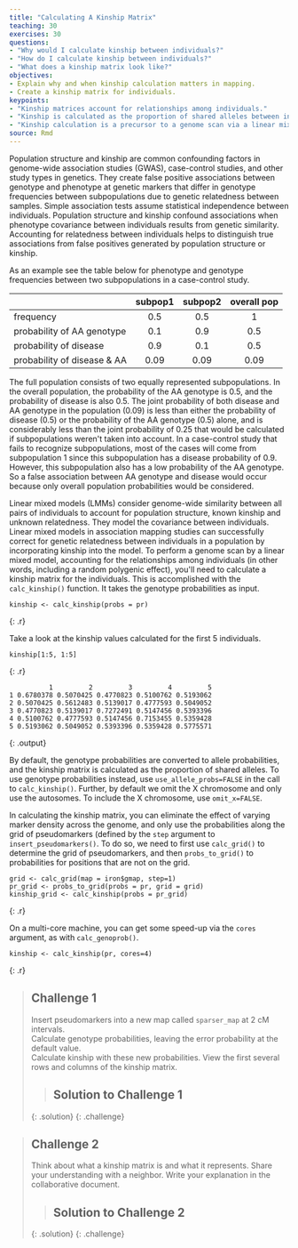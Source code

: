 ```yaml
---
title: "Calculating A Kinship Matrix"
teaching: 30
exercises: 30
questions:
- "Why would I calculate kinship between individuals?"
- "How do I calculate kinship between individuals?"
- "What does a kinship matrix look like?"
objectives:
- Explain why and when kinship calculation matters in mapping.
- Create a kinship matrix for individuals.
keypoints:
- "Kinship matrices account for relationships among individuals."
- "Kinship is calculated as the proportion of shared alleles between individuals."
- "Kinship calculation is a precursor to a genome scan via a linear mixed model."
source: Rmd
---
```






Population structure and kinship are common confounding factors in genome-wide association studies (GWAS), case-control studies, and other study types in genetics. They create false positive associations between genotype and phenotype at genetic markers that differ in genotype frequencies between subpopulations due to genetic relatedness between samples. Simple association tests assume statistical independence between individuals. Population structure and kinship confound associations when phenotype covariance between individuals results from genetic similarity. Accounting for relatedness between individuals helps to distinguish true associations from false positives generated by population structure or kinship. 

As an example see the table below for phenotype and genotype frequencies between two subpopulations in a case-control study.


|                              |subpop1|subpop2|overall pop
|:-----------------------------|:-----:|:-----:|:-----:|
| frequency                    |  0.5  |  0.5  |   1   |
| probability of AA genotype   |  0.1  |  0.9  |  0.5  |
| probability of disease       |  0.9  |  0.1  |  0.5  |
| probability of disease & AA  |  0.09 |  0.09 |  0.09 |

The full population consists of two equally represented subpopulations. In the overall population, the probability of the AA genotype is 0.5, and the probability of disease is also 0.5. The joint probability of both disease and AA genotype in the population (0.09) is less than either the probability of disease (0.5) or the probability of the AA genotype (0.5) alone, and is considerably less than the joint probability of 0.25 that would be calculated if subpopulations weren't taken into account. In a case-control study that fails to recognize subpopulations, most of the cases will come from subpopulation 1 since this subpopulation has a disease probability of 0.9. However, this subpopulation also has a low probability of the AA genotype. So a false association between AA genotype and disease would occur because only overall population probabilities would be considered.

Linear mixed models (LMMs) consider genome-wide similarity between all pairs of individuals to account for population structure, known kinship and unknown relatedness. They model the covariance between individuals. Linear mixed models in association mapping studies can successfully correct for genetic relatedness between individuals in a population by incorporating kinship into the model. To perform a genome scan by a linear mixed model, accounting for the relationships among individuals (in other words, including a random polygenic effect), you'll need to calculate a kinship matrix for the individuals. This is accomplished with the `calc_kinship()` function. It takes the genotype probabilities as input.


~~~
kinship <- calc_kinship(probs = pr)
~~~
{: .r}

Take a look at the kinship values calculated for the first 5 individuals.


~~~
kinship[1:5, 1:5]
~~~
{: .r}



~~~
          1         2         3         4         5
1 0.6780378 0.5070425 0.4770823 0.5100762 0.5193062
2 0.5070425 0.5612483 0.5139017 0.4777593 0.5049052
3 0.4770823 0.5139017 0.7272491 0.5147456 0.5393396
4 0.5100762 0.4777593 0.5147456 0.7153455 0.5359428
5 0.5193062 0.5049052 0.5393396 0.5359428 0.5775571
~~~
{: .output}

By default, the genotype probabilities are converted to allele probabilities, and the kinship matrix is calculated as the proportion of shared alleles. To use genotype probabilities instead, use `use_allele_probs=FALSE` in the call to `calc_kinship()`. Further, by default we omit the X chromosome and only use the autosomes. To include the X chromosome, use `omit_x=FALSE`.

In calculating the kinship matrix, you can eliminate the effect of varying marker density across the genome, and only use the probabilities along the grid of pseudomarkers (defined by the `step` argument to `insert_pseudomarkers()`. To do so, we need to first use `calc_grid()` to determine the grid of pseudomarkers, and then `probs_to_grid()` to probabilities for positions that are not on the grid.


~~~
grid <- calc_grid(map = iron$gmap, step=1)
pr_grid <- probs_to_grid(probs = pr, grid = grid)
kinship_grid <- calc_kinship(probs = pr_grid)
~~~
{: .r}

On a multi-core machine, you can get some speed-up via the `cores` argument, as with `calc_genoprob()`.


~~~
kinship <- calc_kinship(pr, cores=4)
~~~
{: .r}

> ## Challenge 1
> Insert pseudomarkers into a new map called `sparser_map` at 2 cM intervals.  
> Calculate genotype probabilities, leaving the error probability at the default value.  
> Calculate kinship with these new probabilities.
> View the first several rows and columns of the kinship matrix.
>
>
> > ## Solution to Challenge 1
> >
> {: .solution}
{: .challenge}

> ## Challenge 2
> Think about what a kinship matrix is and what it 
> represents. Share your understanding with a neighbor. 
> Write your explanation in the collaborative document.
>
> > ## Solution to Challenge 2
> >
> {: .solution}
{: .challenge}
